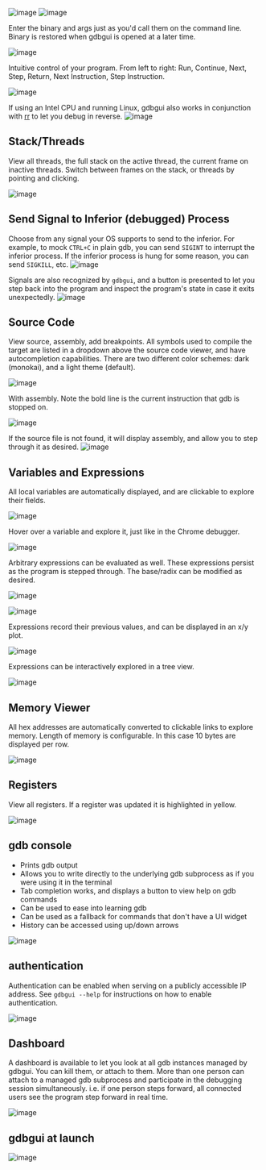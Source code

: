![image](https://github.com/cs01/gdbgui/raw/master/screenshots/gdbgui.png)
![image](https://github.com/cs01/gdbgui/raw/master/screenshots/gdbgui2.png)

Enter the binary and args just as you'd call them on the command line.
Binary is restored when gdbgui is opened at a later time.

![image](https://github.com/cs01/gdbgui/raw/master/screenshots/load_binary_and_args.png)

Intuitive control of your program. From left to right: Run, Continue,
Next, Step, Return, Next Instruction, Step Instruction.

![image](https://github.com/cs01/gdbgui/raw/master/screenshots/controls.png)

If using an Intel CPU and running Linux, gdbgui also works in conjunction with [rr](http://rr-project.org/) to let you debug in reverse.
![image](https://github.com/cs01/gdbgui/raw/master/screenshots/reverse_debugging.png)

## Stack/Threads

View all threads, the full stack on the active thread, the current frame
on inactive threads. Switch between frames on the stack, or threads by
pointing and clicking.

![image](https://github.com/cs01/gdbgui/raw/master/screenshots/stack_and_threads.png)

## Send Signal to Inferior (debugged) Process
Choose from any signal your OS supports to send to the inferior. For example, to mock `CTRL+C` in plain gdb, you can send `SIGINT` to interrupt the inferior process. If the inferior process is hung for some reason, you can send `SIGKILL`, etc.
![image](https://github.com/cs01/gdbgui/raw/master/screenshots/send_signal.png)

Signals are also recognized by `gdbgui`, and a button is presented to let you step back into the program and inspect the program's state in case it exits unexpectedly.
![image](https://github.com/cs01/gdbgui/raw/master/screenshots/SIGSEV.png)


## Source Code
View source, assembly, add breakpoints. All symbols used to compile the
target are listed in a dropdown above the source code viewer, and have
autocompletion capabilities. There are two different color schemes: dark (monokai), and a light theme (default).

![image](https://github.com/cs01/gdbgui/raw/master/screenshots/source.png)

With assembly. Note the bold line is the current instruction that gdb is
stopped on.

![image](https://github.com/cs01/gdbgui/raw/master/screenshots/source_with_assembly.png)

If the source file is not found, it will display assembly, and allow you to step through it as desired.
![image](https://github.com/cs01/gdbgui/raw/master/screenshots/assembly.png)


## Variables and Expressions

All local variables are automatically displayed, and are clickable to
explore their fields.

![image](https://github.com/cs01/gdbgui/raw/master/screenshots/locals.png)

Hover over a variable and explore it, just like in the Chrome debugger.

![image](https://github.com/cs01/gdbgui/raw/master/screenshots/hover.png)

Arbitrary expressions can be evaluated as well. These expressions persist as the program is stepped through. The base/radix can be modified as desired.

![image](https://github.com/cs01/gdbgui/raw/master/screenshots/radix.gif)

![image](https://github.com/cs01/gdbgui/raw/master/screenshots/expressions.png)

Expressions record their previous values, and can be displayed in an x/y
plot.

![image](https://github.com/cs01/gdbgui/raw/master/screenshots/plots.png)

Expressions can be interactively explored in a tree view.

![image](https://github.com/cs01/gdbgui/raw/master/screenshots/tree_explorer.png)


## Memory Viewer

All hex addresses are automatically converted to clickable links to
explore memory. Length of memory is configurable. In this case 10 bytes
are displayed per row.

![image](https://github.com/cs01/gdbgui/raw/master/screenshots/memory.png)

## Registers

View all registers. If a register was updated it is highlighted in
yellow.

![image](https://github.com/cs01/gdbgui/raw/master/screenshots/registers.png)

## gdb console

* Prints gdb output
* Allows you to write directly to the underlying gdb subprocess as if you were using it in the terminal
* Tab completion works, and displays a button to view help on gdb commands
* Can be used to ease into learning gdb
* Can be used as a fallback for commands that don't have a UI widget
* History can be accessed using up/down arrows

![image](https://github.com/cs01/gdbgui/raw/master/screenshots/console.png)

## authentication
Authentication can be enabled when serving on a publicly accessible IP address. See `gdbgui --help` for instructions on how to enable authentication.

![image](https://github.com/cs01/gdbgui/raw/master/screenshots/authentication.png)


## Dashboard
A dashboard is available to let you look at all gdb instances managed by gdbgui. You can kill them, or attach to them. More than one person can attach to a managed gdb subprocess and participate in the debugging session simultaneously. i.e. if one person steps forward, all connected users see the program step forward in real time.

![image](https://github.com/cs01/gdbgui/raw/master/screenshots/dashboard.png)

## gdbgui at launch

![image](https://github.com/cs01/gdbgui/raw/master/screenshots/ready.png)

